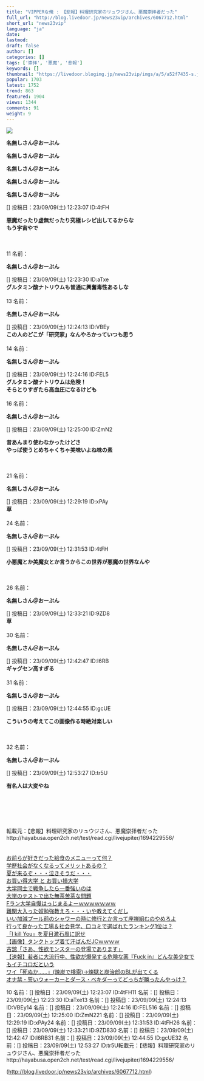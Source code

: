 ```yaml
---
title: "VIPPERな俺 : 【悲報】料理研究家のリュウジさん、悪魔崇拝者だった"
full_url: "http://blog.livedoor.jp/news23vip/archives/6067712.html"
short_url: "news23vip"
language: "ja"
date: 
lastmod: 
draft: false
author: []
categories: []
tags: ['崇拝', '悪魔', '悲報']
keywords: []
thumbnail: "https://livedoor.blogimg.jp/news23vip/imgs/a/5/a52f7435-s.jpg"
popular: 1703
latest: 1752
trend: 863
featured: 1904
views: 1344
comments: 91
weight: 9
---
```


![](https://livedoor.blogimg.jp/news23vip/imgs/a/5/a52f7435-s.jpg)

<div><p><b>名無しさん＠おーぷん</b></p><p><b>名無しさん＠おーぷん</b></p><p><b>名無しさん＠おーぷん</b></p><p><b>名無しさん＠おーぷん</b></p><p><b>名無しさん＠おーぷん</b></p>[] 投稿日：23/09/09(土) 12:23:07 ID:4tFH<br> <p><b>悪魔だったり虚無だったり究極レシピ出してるからな<br> もう宇宙やで</b></p><br> <br> 11 名前：<p><b>名無しさん＠おーぷん</b></p>[] 投稿日：23/09/09(土) 12:23:30 ID:aTxe<br> <b>グルタミン酸ナトリウムも普通に興奮毒性あるしな</b><br> <br> 13 名前：<p><b>名無しさん＠おーぷん</b></p>[] 投稿日：23/09/09(土) 12:24:13 ID:VBEy<br> <b>この人のどこが「研究家」なんやろかっていつも思う</b><br> <br> 14 名前：<p><b>名無しさん＠おーぷん</b></p>[] 投稿日：23/09/09(土) 12:24:16 ID:FEL5<br> <b>グルタミン酸ナトリウムは危険！<br> そらとりすぎたら高血圧になるけども</b><br> <br> 16 名前：<p><b>名無しさん＠おーぷん</b></p>[] 投稿日：23/09/09(土) 12:25:00 ID:ZmN2<br> <p><b>昔あんまり使わなかったけどさ<br> やっぱ使うとめちゃくちゃ美味いよね味の素</b></p><br> <br> 21 名前：<p><b>名無しさん＠おーぷん</b></p>[] 投稿日：23/09/09(土) 12:29:19 ID:xPAy<br> <b>草</b><br> <br> 24 名前：<p><b>名無しさん＠おーぷん</b></p>[] 投稿日：23/09/09(土) 12:31:53 ID:4tFH<br> <b><p>小悪魔とか美魔女とか言うからこの世界が悪魔の世界なんや</p></b><br> <br> 26 名前：<p><b>名無しさん＠おーぷん</b></p>[] 投稿日：23/09/09(土) 12:33:21 ID:9ZD8<br> <b>草</b><br> <br> 30 名前：<p><b>名無しさん＠おーぷん</b></p>[] 投稿日：23/09/09(土) 12:42:47 ID:I6RB<br> <b>ギャグセン高すぎる</b><br> <br> 31 名前：<p><b>名無しさん＠おーぷん</b></p>[] 投稿日：23/09/09(土) 12:44:55 ID:gcUE<br> <p><b>こういうの考えてこの画像作る時絶対楽しい</b></p><br> <br> 32 名前：<p><b>名無しさん＠おーぷん</b></p>[] 投稿日：23/09/09(土) 12:53:27 ID:tr5U<br> <b><p>有名人は大変やね</p></b><br> <br> <br> <br> <br> 転載元：【悲報】料理研究家のリュウジさん、悪魔崇拝者だった<br> http://hayabusa.open2ch.net/test/read.cgi/livejupiter/1694229556/<br> <br> <br> <a href='http://blog.livedoor.jp/news23vip/archives/1496737.html' target='_blank'>お前らが好きだった給食のメニューって何？</a><br> <a href='http://blog.livedoor.jp/news23vip/archives/1497049.html' target='_blank'>学歴社会がなくなるってメリットあるの？</a><br> <a href='http://blog.livedoor.jp/news23vip/archives/1497382.html' target='_blank'>夏が来るぞ・・・泣きそうだ・・・</a><br> <a href='http://blog.livedoor.jp/news23vip/archives/1497693.html' target='_blank'>お買い得大学 と お買い損大学</a><br> <a href='http://blog.livedoor.jp/news23vip/archives/1498737.html' target='_blank'>大学同士で戦争したら一番強いのは</a><br> <a href='http://blog.livedoor.jp/news23vip/archives/1498319.html' target='_blank'>大学のテストで出た無茶苦茶な問題</a><br> <a href='http://blog.livedoor.jp/news23vip/archives/2241120.html' target='_blank'>Fラン大学自慢はっじまるよーｗｗｗｗｗｗｗ</a><br> <a href='http://blog.livedoor.jp/news23vip/archives/2477822.html' target='_blank'>難関大入った奴勉強教えろ・・・いや教えてくだし</a><br> <a href='http://blog.livedoor.jp/news23vip/archives/2779364.html' target='_blank'>いい加減プール前のシャワーの時に修行とか言って座禅組むのやめろよ</a><br> <a href='http://blog.livedoor.jp/news23vip/archives/4699801.html' target='_blank'>行って良かった工場＆社会見学、口コミで選ばれたランキング1位は？</a><br> <a href='http://blog.livedoor.jp/news23vip/archives/4806708.html' target='_blank'>「I kill You」を夏目漱石風に訳せ</a><br> <a href='http://blog.livedoor.jp/news23vip/archives/4912155.html' target='_blank'>【画像】タンクトップ着て汗ばんだJCｗｗｗｗ</a><br> <a href='http://blog.livedoor.jp/news23vip/archives/5153162.html' target='_blank' title=''>古舘「さあ、性欲モンスターの登場であります」</a><br> <a href='http://blog.livedoor.jp/news23vip/archives/5798202.html' target='_blank' title=''> 【速報】若者に大流行中、性欲が爆発する危険な薬『Fuck in』どんな美少女でもイチコロだという</a><br> <a href='http://blog.livedoor.jp/news23vip/archives/5996900.html' target='_blank' title=''>ワイ「死ぬか……」(煉炭で検索)→煉獄と炭治郎のBLが出てくる</a><br> <a href='http://blog.livedoor.jp/news23vip/archives/6024311.html' target='_blank' title=''>オナ禁・誓いウォーカーとダース・ベキダーってどっちが勝ったんやっけ？</a> <p>10 名前：[] 投稿日：23/09/09(土) 12:23:07 ID:4tFH11 名前：[] 投稿日：23/09/09(土) 12:23:30 ID:aTxe13 名前：[] 投稿日：23/09/09(土) 12:24:13 ID:VBEy14 名前：[] 投稿日：23/09/09(土) 12:24:16 ID:FEL516 名前：[] 投稿日：23/09/09(土) 12:25:00 ID:ZmN221 名前：[] 投稿日：23/09/09(土) 12:29:19 ID:xPAy24 名前：[] 投稿日：23/09/09(土) 12:31:53 ID:4tFH26 名前：[] 投稿日：23/09/09(土) 12:33:21 ID:9ZD830 名前：[] 投稿日：23/09/09(土) 12:42:47 ID:I6RB31 名前：[] 投稿日：23/09/09(土) 12:44:55 ID:gcUE32 名前：[] 投稿日：23/09/09(土) 12:53:27 ID:tr5U転載元：【悲報】料理研究家のリュウジさん、悪魔崇拝者だったhttp://hayabusa.open2ch.net/test/read.cgi/livejupiter/1694229556/</p></div>

(http://blog.livedoor.jp/news23vip/archives/6067712.html)

